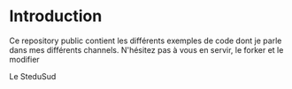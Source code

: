 # Introduction
Ce repository public contient les différents exemples de code dont je parle dans mes différents channels.
N'hésitez pas à vous en servir, le forker et le modifier


Le SteduSud

